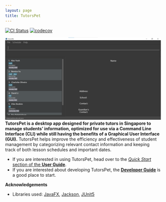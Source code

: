 ```yaml
---
layout: page
title: TutorsPet
---
```


[![CI Status](https://github.com/se-edu/addressbook-level3/workflows/Java%20CI/badge.svg)](https://github.com/se-edu/addressbook-level3/actions)
[![codecov](https://codecov.io/gh/se-edu/addressbook-level3/branch/master/graph/badge.svg)](https://codecov.io/gh/se-edu/addressbook-level3)

![Ui](images/Ui.png)
**TutorsPet is a desktop app designed for private tutors in Singapore to manage students’ information, optimized for use via a Command Line Interface (CLI) while still having the benefits of a Graphical User Interface (GUI).**
TutorsPet helps improve the efficiency and effectiveness of student management by categorizing relevant contact information and keeping track of both lesson schedules and important dates.

* If you are interested in using TutorsPet, head over to the [_Quick Start_ section of the **User Guide**](UserGuide.html#quick-start).
* If you are interested about developing TutorsPet, the [**Developer Guide**](DeveloperGuide.html) is a good place to start.


**Acknowledgements**

* Libraries used: [JavaFX](https://openjfx.io/), [Jackson](https://github.com/FasterXML/jackson), [JUnit5](https://github.com/junit-team/junit5)
